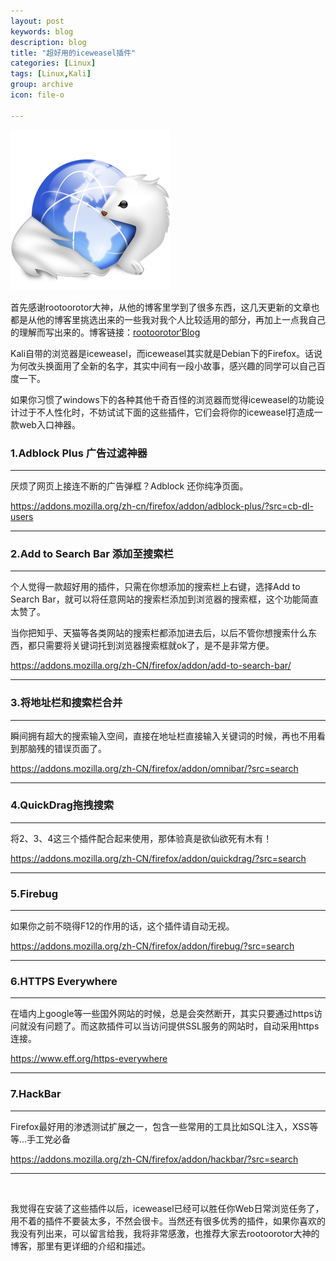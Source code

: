 ```yaml
---
layout: post
keywords: blog
description: blog
title: "超好用的iceweasel插件"
categories: [Linux]
tags: [Linux,Kali]
group: archive
icon: file-o

---
```

![image](/assets/images/2013-08-08-iceweasel.png)


首先感谢rootoorotor大神，从他的博客里学到了很多东西，这几天更新的文章也都是从他的博客里挑选出来的一些我对我个人比较适用的部分，再加上一点我自己的理解而写出来的。博客链接：[rootoorotor‘Blog](http://www.rootoorotor.org/)

Kali自带的浏览器是iceweasel，而iceweasel其实就是Debian下的Firefox。话说为何改头换面用了全新的名字，其实中间有一段小故事，感兴趣的同学可以自己百度一下。

如果你习惯了windows下的各种其他千奇百怪的浏览器而觉得iceweasel的功能设计过于不人性化时，不妨试试下面的这些插件，它们会将你的iceweasel打造成一款web入口神器。

<h3>1.Adblock Plus 广告过滤神器</h3>

<hr />

厌烦了网页上接连不断的广告弹框？Adblock 还你纯净页面。

<a title="https://addons.mozilla.org/zh-cn/firefox/addon/adblock-plus/?src=cb-dl-users" href="https://addons.mozilla.org/zh-cn/firefox/addon/adblock-plus/?src=cb-dl-users">https://addons.mozilla.org/zh-cn/firefox/addon/adblock-plus/?src=cb-dl-users</a>

<!--more-->
<hr />

<h3>2.Add to Search Bar 添加至搜索栏</h3>

<hr />

个人觉得一款超好用的插件，只需在你想添加的搜索栏上右键，选择Add to Search Bar，就可以将任意网站的搜索栏添加到浏览器的搜索框，这个功能简直太赞了。

当你把知乎、天猫等各类网站的搜索栏都添加进去后，以后不管你想搜索什么东西，都只需要将关键词托到浏览器搜索框就ok了，是不是非常方便。

<a title="https://addons.mozilla.org/zh-CN/firefox/addon/add-to-search-bar/" href="https://addons.mozilla.org/zh-CN/firefox/addon/add-to-search-bar/">https://addons.mozilla.org/zh-CN/firefox/addon/add-to-search-bar/</a>

<hr />

<h3>3.将地址栏和搜索栏合并</h3>

<hr />

瞬间拥有超大的搜索输入空间，直接在地址栏直接输入关键词的时候，再也不用看到那脑残的错误页面了。

<a title="https://addons.mozilla.org/zh-CN/firefox/addon/omnibar/?src=search" href="https://addons.mozilla.org/zh-CN/firefox/addon/omnibar/?src=search">https://addons.mozilla.org/zh-CN/firefox/addon/omnibar/?src=search</a>

<hr />

<h3>4.QuickDrag拖拽搜索</h3>

<hr />

将2、3、4这三个插件配合起来使用，那体验真是欲仙欲死有木有！

<a title="https://addons.mozilla.org/zh-CN/firefox/addon/quickdrag/?src=search" href="https://addons.mozilla.org/zh-CN/firefox/addon/quickdrag/?src=search">https://addons.mozilla.org/zh-CN/firefox/addon/quickdrag/?src=search</a>

<hr />

<h3>5.Firebug</h3>

<hr />

如果你之前不晓得F12的作用的话，这个插件请自动无视。

<a title="https://addons.mozilla.org/zh-CN/firefox/addon/firebug/?src=search" href="https://addons.mozilla.org/zh-CN/firefox/addon/firebug/?src=search">https://addons.mozilla.org/zh-CN/firefox/addon/firebug/?src=search</a>

<hr />

<h3>6.HTTPS Everywhere</h3>

<hr />

在墙内上google等一些国外网站的时候，总是会突然断开，其实只要通过https访问就没有问题了。而这款插件可以当访问提供SSL服务的网站时，自动采用https连接。

<a title="https://www.eff.org/https-everywhere" href="https://www.eff.org/https-everywhere">https://www.eff.org/https-everywhere</a>

<hr />

<h3>7.HackBar</h3>

<hr />

Firefox最好用的渗透测试扩展之一，包含一些常用的工具比如SQL注入，XSS等等…手工党必备

<a title="https://addons.mozilla.org/zh-CN/firefox/addon/hackbar/?src=search" href="https://addons.mozilla.org/zh-CN/firefox/addon/hackbar/?src=search">https://addons.mozilla.org/zh-CN/firefox/addon/hackbar/?src=search</a>

<hr />

&nbsp;

我觉得在安装了这些插件以后，iceweasel已经可以胜任你Web日常浏览任务了，用不着的插件不要装太多，不然会很卡。当然还有很多优秀的插件，如果你喜欢的我没有列出来，可以留言给我，我将非常感激，也推荐大家去rootoorotor大神的博客，那里有更详细的介绍和描述。